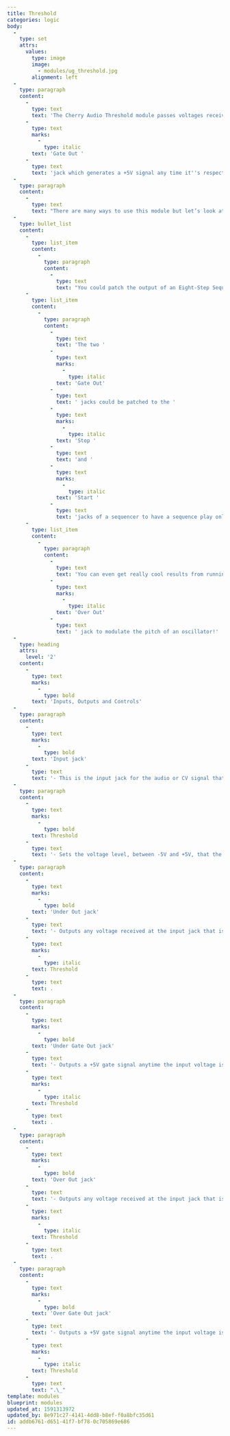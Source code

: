 ```yaml
---
title: Threshold
categories: logic
body:
  -
    type: set
    attrs:
      values:
        type: image
        image:
          - modules/ug_threshold.jpg
        alignment: left
  -
    type: paragraph
    content:
      -
        type: text
        text: 'The Cherry Audio Threshold module passes voltages received at its input jack to one of two outputs based on whether or not the signal is above or below a specified voltage level. Each output jack also has an affiliated '
      -
        type: text
        marks:
          -
            type: italic
        text: 'Gate Out '
      -
        type: text
        text: 'jack which generates a +5V signal any time it''s respective output is passing voltage.'
  -
    type: paragraph
    content:
      -
        type: text
        text: "There are many ways to use this module but let’s look at a few fun examples.\_\_"
  -
    type: bullet_list
    content:
      -
        type: list_item
        content:
          -
            type: paragraph
            content:
              -
                type: text
                text: "You could patch the output of an Eight-Step Sequencer to the input of a Threshold module to send the low and high notes of a sequence to two different oscillator/envelope/amp setups. The Threshold knob could then be “played” to somewhat randomly change which notes go to which oscillator setup.\_"
      -
        type: list_item
        content:
          -
            type: paragraph
            content:
              -
                type: text
                text: 'The two '
              -
                type: text
                marks:
                  -
                    type: italic
                text: 'Gate Out'
              -
                type: text
                text: ' jacks could be patched to the '
              -
                type: text
                marks:
                  -
                    type: italic
                text: 'Stop '
              -
                type: text
                text: 'and '
              -
                type: text
                marks:
                  -
                    type: italic
                text: 'Start '
              -
                type: text
                text: 'jacks of a sequencer to have a sequence play only during a portion of a slow envelope or LFO. This could be a fun experiment for a generative patch!'
      -
        type: list_item
        content:
          -
            type: paragraph
            content:
              -
                type: text
                text: 'You can even get really cool results from running audio signals through the Threshold module. Try using a drum loop as the input signal and using the '
              -
                type: text
                marks:
                  -
                    type: italic
                text: 'Over Out'
              -
                type: text
                text: ' jack to modulate the pitch of an oscillator!'
  -
    type: heading
    attrs:
      level: '2'
    content:
      -
        type: text
        marks:
          -
            type: bold
        text: 'Inputs, Outputs and Controls'
  -
    type: paragraph
    content:
      -
        type: text
        marks:
          -
            type: bold
        text: 'Input jack'
      -
        type: text
        text: '- This is the input jack for the audio or CV signal that will be tested.'
  -
    type: paragraph
    content:
      -
        type: text
        marks:
          -
            type: bold
        text: Threshold
      -
        type: text
        text: '- Sets the voltage level, between -5V and +5V, that the input signal will be determined to be above or below. This is the setting that defines the "split point" between the two outputs.'
  -
    type: paragraph
    content:
      -
        type: text
        marks:
          -
            type: bold
        text: 'Under Out jack'
      -
        type: text
        text: '- Outputs any voltage received at the input jack that is below the '
      -
        type: text
        marks:
          -
            type: italic
        text: Threshold
      -
        type: text
        text: .
  -
    type: paragraph
    content:
      -
        type: text
        marks:
          -
            type: bold
        text: 'Under Gate Out jack'
      -
        type: text
        text: '- Outputs a +5V gate signal anytime the input voltage is below the '
      -
        type: text
        marks:
          -
            type: italic
        text: Threshold
      -
        type: text
        text: .
  -
    type: paragraph
    content:
      -
        type: text
        marks:
          -
            type: bold
        text: 'Over Out jack'
      -
        type: text
        text: '- Outputs any voltage received at the input jack that is above the '
      -
        type: text
        marks:
          -
            type: italic
        text: Threshold
      -
        type: text
        text: .
  -
    type: paragraph
    content:
      -
        type: text
        marks:
          -
            type: bold
        text: 'Over Gate Out jack'
      -
        type: text
        text: '- Outputs a +5V gate signal anytime the input voltage is above the '
      -
        type: text
        marks:
          -
            type: italic
        text: Threshold
      -
        type: text
        text: ".\_"
template: modules
blueprint: modules
updated_at: 1591313972
updated_by: 8e971c27-4141-4dd8-b8ef-f0a8bfc35d61
id: addb6761-d651-41f7-bf78-0c705869e686
---
```

